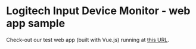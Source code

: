 # Logitech Input Device Monitor - web app sample

Check-out our test web app (built with Vue.js) running at [this URL](https://logitech.github.io/lauzhack2023/devmon/test/).
